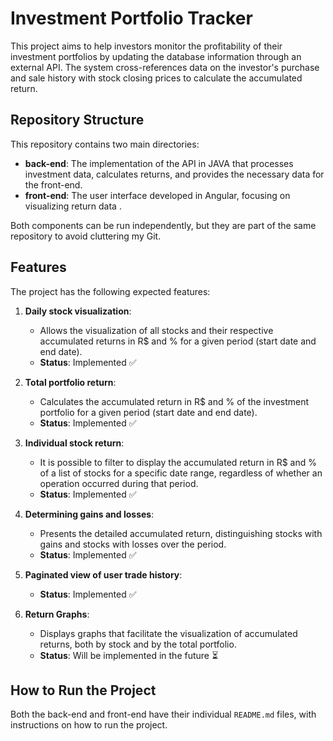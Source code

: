 # Investment Portfolio Tracker

This project aims to help investors monitor the profitability of their investment portfolios by updating the database information through an external API.
The system cross-references data on the investor's purchase and sale history with stock closing prices to calculate the accumulated return. <!-- and display performance graphs. -->

## Repository Structure

This repository contains two main directories:

- **back-end**: The implementation of the API in JAVA that processes investment data, calculates returns, and provides the necessary data for the front-end.
- **front-end**: The user interface developed in Angular, focusing on visualizing return data <!-- and graphs-->.

Both components can be run independently, but they are part of the same repository to avoid cluttering my Git.

## Features

The project has the following expected features:

1. **Daily stock visualization**:  
   - Allows the visualization of all stocks and their respective accumulated returns in R$ and % for a given period (start date and end date).  
   - **Status**: Implemented ✅  

2. **Total portfolio return**:  
   - Calculates the accumulated return in R$ and % of the investment portfolio for a given period (start date and end date).  
   - **Status**: Implemented ✅  

3. **Individual stock return**:  
   - It is possible to filter to display the accumulated return in R$ and % of a list of stocks for a specific date range, regardless of whether an operation occurred during that period.  
   - **Status**: Implemented ✅  
   
4. **Determining gains and losses**:
   - Presents the detailed accumulated return, distinguishing stocks with gains and stocks with losses over the period.
   - **Status**: Implemented ✅

5. **Paginated view of user trade history**:  
   - **Status**: Implemented ✅

6. **Return Graphs**:
   - Displays graphs that facilitate the visualization of accumulated returns, both by stock and by the total portfolio.
   - **Status**: Will be implemented in the future ⏳

## How to Run the Project

Both the back-end and front-end have their individual `README.md` files, with instructions on how to run the project.
